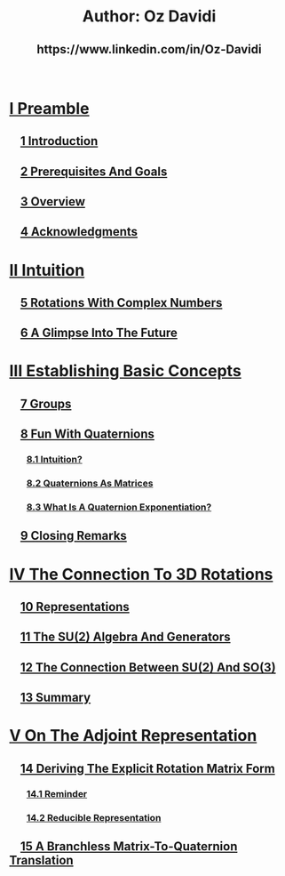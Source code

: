 <script src="load-mathjax.js" async></script>

<h1>
  <p align = "center">Author: Oz Davidi</p>
</h1>
<h2>
  <p align = "center"><a src = "https://www.linkedin.com/in/Oz-Davidi/">https://www.linkedin.com/in/Oz-Davidi</a></p>
</h2>
<br>

# [I Preamble](https://07u.github.io/skills-github-pages/Preamble)
## &nbsp;&nbsp;&nbsp;&nbsp;[1 Introduction](https://07u.github.io/skills-github-pages/Preamble#1-introduction)
## &nbsp;&nbsp;&nbsp;&nbsp;[2 Prerequisites And Goals](https://07u.github.io/skills-github-pages/Preamble#2-prerequisites-and-goals)
## &nbsp;&nbsp;&nbsp;&nbsp;[3 Overview](https://07u.github.io/skills-github-pages/Preamble#3-overview)
## &nbsp;&nbsp;&nbsp;&nbsp;[4 Acknowledgments](https://07u.github.io/skills-github-pages/Preamble#4-acknowledgments)

# [II Intuition](https://07u.github.io/skills-github-pages/Intuition)
## &nbsp;&nbsp;&nbsp;&nbsp;[5 Rotations With Complex Numbers](https://07u.github.io/skills-github-pages/Intuition#5-rotations-with-complex-numbers)
## &nbsp;&nbsp;&nbsp;&nbsp;[6 A Glimpse Into The Future](https://07u.github.io/skills-github-pages/Intuition#6-a-glimpse-into-the-future)

# [III Establishing Basic Concepts](https://07u.github.io/skills-github-pages/EstablishingBasicConcepts)
## &nbsp;&nbsp;&nbsp;&nbsp;[7 Groups](https://07u.github.io/skills-github-pages/EstablishingBasicConcepts#7-groups)
## &nbsp;&nbsp;&nbsp;&nbsp;[8 Fun With Quaternions](https://07u.github.io/skills-github-pages/EstablishingBasicConcepts#8-fun-with-quaternions)
### &nbsp;&nbsp;&nbsp;&nbsp;&nbsp;&nbsp;&nbsp;&nbsp;[8.1 Intuition?](https://07u.github.io/skills-github-pages/EstablishingBasicConcepts#81-intuition)
### &nbsp;&nbsp;&nbsp;&nbsp;&nbsp;&nbsp;&nbsp;&nbsp;[8.2 Quaternions As Matrices](https://07u.github.io/skills-github-pages/EstablishingBasicConcepts#82-quaternions-as-matrices)
### &nbsp;&nbsp;&nbsp;&nbsp;&nbsp;&nbsp;&nbsp;&nbsp;[8.3 What Is A Quaternion Exponentiation?](https://07u.github.io/skills-github-pages/EstablishingBasicConcepts#83-what-is-a-quaternion-exponentiation)
## &nbsp;&nbsp;&nbsp;&nbsp;[9 Closing Remarks](https://07u.github.io/skills-github-pages/EstablishingBasicConcepts#9-closing-remarks)

# [IV The Connection To 3D Rotations](https://07u.github.io/skills-github-pages/TheConnectionTo3DRotations)
## &nbsp;&nbsp;&nbsp;&nbsp;[10 Representations](https://07u.github.io/skills-github-pages/TheConnectionTo3DRotations#10-representations)
## &nbsp;&nbsp;&nbsp;&nbsp;[11 The SU(2) Algebra And Generators](https://07u.github.io/skills-github-pages/TheConnectionTo3DRotations#11-the-su2-algebra-and-generators)
## &nbsp;&nbsp;&nbsp;&nbsp;[12 The Connection Between SU(2) And SO(3)](https://07u.github.io/skills-github-pages/TheConnectionTo3DRotations#12-the-connection-between-su2-and-so3)
## &nbsp;&nbsp;&nbsp;&nbsp;[13 Summary](https://07u.github.io/skills-github-pages/TheConnectionTo3DRotations#13-summary)

# [V On The Adjoint Representation](https://07u.github.io/skills-github-pages/OnTheAdjointRepresentation)
## &nbsp;&nbsp;&nbsp;&nbsp;[14 Deriving The Explicit Rotation Matrix Form](https://07u.github.io/skills-github-pages/OnTheAdjointRepresentation#14-deriving-the-explicit-rotation-matrix-form)
### &nbsp;&nbsp;&nbsp;&nbsp;&nbsp;&nbsp;&nbsp;&nbsp;[14.1 Reminder](https://07u.github.io/skills-github-pages/OnTheAdjointRepresentation#141-reminder)
### &nbsp;&nbsp;&nbsp;&nbsp;&nbsp;&nbsp;&nbsp;&nbsp;[14.2 Reducible Representation](https://07u.github.io/skills-github-pages/OnTheAdjointRepresentation#142-reducible-representation)
## &nbsp;&nbsp;&nbsp;&nbsp;[15 A Branchless Matrix-To-Quaternion Translation](https://07u.github.io/skills-github-pages/OnTheAdjointRepresentation#15-a-branchless-matrix-to-quaternion-translation)
